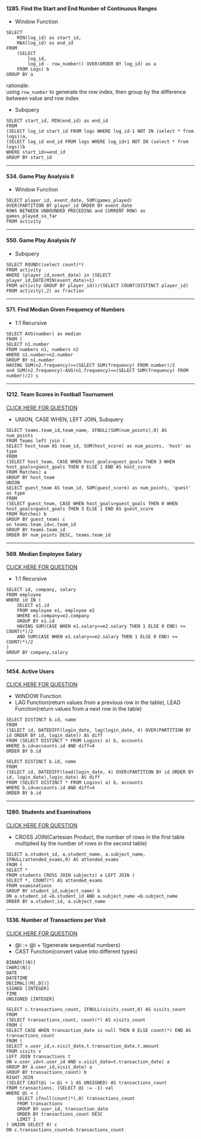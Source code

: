 
#### 1285. Find the Start and End Number of Continuous Ranges

* Window Function

```mysql
SELECT
    MIN(log_id) as start_id,
    MAX(log_id) as end_id
FROM
    (SELECT
        log_id, 
        log_id - row_number() OVER(ORDER BY log_id) as a
    FROM Logs) b
GROUP BY a
```
rationale:  
using `row_number` to generate the row index, then group by the difference between value and row index



* Subquery

```mysql
SELECT start_id, MIN(end_id) as end_id
FROM 
(SELECT log_id start_id FROM logs WHERE log_id-1 NOT IN (select * from logs))a,
(SELECT log_id end_id FROM logs WHERE log_id+1 NOT IN (select * from logs))b
WHERE start_id<=end_id
GROUP BY start_id
```

***

#### 534. Game Play Analysis II

* Window Function

```mysql
SELECT player_id, event_date, SUM(games_played) 
OVER(PARTITION BY player_id ORDER BY event_date 
ROWS BETWEEN UNBOUNDED PRECEDING and CURRENT ROW) as games_played_so_far 
FROM activity
```

***


####  550. Game Play Analysis IV

* Subquery

```mysql
SELECT ROUND((select count(*)
FROM activity
WHERE (player_id,event_date) in (SELECT player_id,DATE(MIN(event_date)+1) 
FROM activity GROUP BY player_id))/(SELECT COUNT(DISTINCT player_id) FROM activity),2) as fraction  
```
***

####  571. Find Median Given Frequency of Numbers

* 1:1 Recursive

```mysql
SELECT AVG(number) as median
FROM (
SELECT n1.number
FROM numbers n1, numbers n2
WHERE n1.number>n2.number
GROUP BY n1.number
HAVING SUM(n2.frequency)>=(SELECT SUM(frequency) FROM number)/2
and SUM(n2.frequency)-AVG(n1.frequency)<=(SELECT SUM(frequency) FROM number)/2) s
```
***

#### 1212. Team Scores in Football Tournament
[CLICK HERE FOR QUESTION](https://leetcode-cn.com/problems/team-scores-in-football-tournament/)

* UNION, CASE WHEN, LEFT JOIN, Subquery
```mysql
SELECT teams.team_id,team_name, IFNULL(SUM(num_points),0) AS num_points
FROM Teams left join (
SELECT host_team AS team_id, SUM(host_score) as num_points, 'host' as type    
FROM 
(SELECT host_team, CASE WHEN host_goals>guest_goals THEN 3 WHEN host_goals<guest_goals THEN 0 ELSE 1 END AS host_score
FROM Matches) a 
GROUP BY host_team
UNION
SELECT guest_team AS team_id, SUM(guest_score) as num_points, 'guest' as type    
FROM 
(SELECT guest_team, CASE WHEN host_goals>guest_goals THEN 0 WHEN host_goals<guest_goals THEN 3 ELSE 1 END AS guest_score
FROM Matches) b
GROUP BY guest_team) c
on teams.team_id=c.team_id
GROUP BY teams.team_id
ORDER BY num_points DESC, teams.team_id
```

***

#### 569. Median Employee Salary
[CLICK HERE FOR QUESTION](https://leetcode-cn.com/problems/median-employee-salary/)

* 1:1 Recursive
```mysql
SELECT id, company, salary
FROM employee
WHERE id IN (
    SELECT e1.id
    FROM employee e1, employee e2
    WHERE e1.company=e2.company
    GROUP BY e1.id
    HAVING SUM(CASE WHEN e1.salary>=e2.salary THEN 1 ELSE 0 END) >= COUNT(*)/2 
    AND SUM(CASE WHEN e1.salary<=e2.salary THEN 1 ELSE 0 END) >= COUNT(*)/2
)
GROUP BY company,salary
```
***
#### 1454. Active Users
[CLICK HERE FOR QUESTION](https://leetcode-cn.com/problems/active-users/)

* WINDOW Function
* LAG Function(return values from a previous row in the table), LEAD Function(return values from a next row in the table)
```mysql
SELECT DISTINCT b.id, name 
FROM 
(SELECT id, DATEDIFF(login_date, lag(login_date, 4) OVER(PARTITION BY id ORDER BY id, login_date)) AS diff 
FROM (SELECT DISTINCT * FROM Logins) a) b, accounts
WHERE b.id=accounts.id AND diff=4
ORDER BY b.id
```
```mysql
SELECT DISTINCT b.id, name 
FROM 
(SELECT id, DATEDIFF(lead(login_date, 4) OVER(PARTITION BY id ORDER BY id, login_date),login_date) AS diff 
FROM (SELECT DISTINCT * FROM Logins) a) b, accounts
WHERE b.id=accounts.id AND diff=4
ORDER BY b.id
```

***

#### 1280. Students and Examinations
[CLICK HERE FOR QUESTION](https://leetcode-cn.com/problems/students-and-examinations/)

* CROSS JOIN(Cartesian Product, the number of rows in the first table multiplied by the number of rows in the second table)
```mysql
SELECT a.student_id, a.student_name, a.subject_name, IFNULL(attended_exams,0) AS attended_exams
FROM (
SELECT *
FROM students CROSS JOIN subjects) a LEFT JOIN (
SELECT *, COUNT(*) AS attended_exams 
FROM examinations
GROUP BY student_id,subject_name) b
ON a.student_id =b.student_id AND a.subject_name =b.subject_name 
ORDER BY a.student_id, a.subject_name
```

***

#### 1336. Number of Transactions per Visit
[CLICK HERE FOR QUESTION](https://leetcode-cn.com/problems/number-of-transactions-per-visit/)

* @i := @i + 1(generate sequential numbers)
* CAST Function(convert value into different types)
```
BINARY[(N)]
CHAR[(N)]
DATE
DATETIME
DECIMAL[(M[,D])]
SIGNED [INTEGER]
TIME
UNSIGNED [INTEGER]
```

```mysql
SELECT c.transactions_count, IFNULL(visits_count,0) AS visits_count
FROM
(SELECT transactions_count, count(*) AS visits_count 
FROM (
SELECT CASE WHEN transaction_date is null THEN 0 ELSE count(*) END AS transactions_count 
FROM (
SELECT v.user_id,v.visit_date,t.transaction_date,t.amount
FROM visits v
LEFT JOIN transactions t
ON v.user_id=t.user_id AND v.visit_date=t.transaction_date) a
GROUP BY a.user_id,visit_date) a
GROUP BY transactions_count) b
RIGHT JOIN
(SELECT CAST(@i := @i + 1 AS UNSIGNED) AS transactions_count
FROM transactions, (SELECT @i := -1) val
WHERE @i < (
    SELECT ifnull(count(*),0) transactions_count
    FROM transactions 
    GROUP BY user_id, transaction_date
    ORDER BY transactions_count DESC
    LIMIT 1
) UNION SELECT 0) c
ON c.transactions_count=b.transactions_count
```
